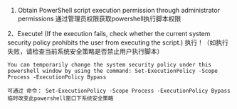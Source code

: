 1. Obtain PowerShell script execution permission through administrator permissions
    通过管理员权限获取powershell执行脚本权限

2、Execute! (If the execution fails, check whether the current system security policy prohibits the user from executing the script.)
    执行！（如执行失败，请检查当前系统安全策略是否禁止用户执行脚本） 



    You can temporarily change the system security policy under this powershell window by using the command: Set-ExecutionPolicy -Scope Process -ExecutionPolicy Bypass

    可通过 命令： Set-ExecutionPolicy -Scope Process -ExecutionPolicy Bypass  临时改变此powershell窗口下系统安全策略
